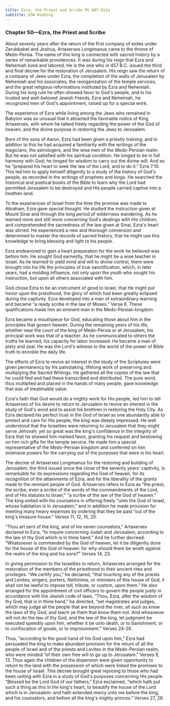```yaml
---
title: Ezra, the Priest and Scribe PK 607-612a
subtitle: EGW Reading
---
```


### Chapter 50—Ezra, the Priest and Scribe

About seventy years after the return of the first company of exiles under Zerubbabel and Joshua, Artaxerxes Longimanus came to the throne of Medo-Persia. The name of this king is connected with sacred history by a series of remarkable providences. It was during his reign that Ezra and Nehemiah lived and labored. He is the one who in 457 B.C. issued the third and final decree for the restoration of Jerusalem. His reign saw the return of a company of Jews under Ezra, the completion of the walls of Jerusalem by Nehemiah and his associates, the reorganization of the temple services, and the great religious reformations instituted by Ezra and Nehemiah. During his long rule he often showed favor to God's people, and in his trusted and well-beloved Jewish friends, Ezra and Nehemiah, he recognized men of God's appointment, raised up for a special work.

The experience of Ezra while living among the Jews who remained in Babylon was so unusual that it attracted the favorable notice of King Artaxerxes, with whom he talked freely regarding the power of the God of heaven, and the divine purpose in restoring the Jews to Jerusalem.

Born of the sons of Aaron, Ezra had been given a priestly training; and in addition to this he had acquired a familiarity with the writings of the magicians, the astrologers, and the wise men of the Medo-Persian realm. But he was not satisfied with his spiritual condition. He longed to be in full harmony with God; he longed for wisdom to carry out the divine will. And so he “prepared his heart to seek the law of the Lord, and to do it.” Ezra 7:10. This led him to apply himself diligently to a study of the history of God's people, as recorded in the writings of prophets and kings. He searched the historical and poetical books of the Bible to learn why the Lord had permitted Jerusalem to be destroyed and His people carried captive into a heathen land.

To the experiences of Israel from the time the promise was made to Abraham, Ezra gave special thought. He studied the instruction given at Mount Sinai and through the long period of wilderness wandering. As he learned more and still more concerning God's dealings with His children, and comprehended the sacredness of the law given at Sinai, Ezra's heart was stirred. He experienced a new and thorough conversion and determined to master the records of sacred history, that he might use this knowledge to bring blessing and light to his people.

Ezra endeavored to gain a heart preparation for the work he believed was before him. He sought God earnestly, that he might be a wise teacher in Israel. As he learned to yield mind and will to divine control, there were brought into his life the principles of true sanctification, which, in later years, had a molding influence, not only upon the youth who sought his instruction, but upon all others associated with him.

God chose Ezra to be an instrument of good to Israel, that He might put honor upon the priesthood, the glory of which had been greatly eclipsed during the captivity. Ezra developed into a man of extraordinary learning and became “a ready scribe in the law of Moses.” Verse 6. These qualifications made him an eminent man in the Medo-Persian kingdom.

Ezra became a mouthpiece for God, educating those about him in the principles that govern heaven. During the remaining years of his life, whether near the court of the king of Medo-Persia or at Jerusalem, his principal work was that of a teacher. As he communicated to others the truths he learned, his capacity for labor increased. He became a man of piety and zeal. He was the Lord's witness to the world of the power of Bible truth to ennoble the daily life.

The efforts of Ezra to revive an interest in the study of the Scriptures were given permanency by his painstaking, lifelong work of preserving and multiplying the Sacred Writings. He gathered all the copies of the law that he could find and had these transcribed and distributed. The pure word, thus multiplied and placed in the hands of many people, gave knowledge that was of inestimable value.

Ezra's faith that God would do a mighty work for His people, led him to tell Artaxerxes of his desire to return to Jerusalem to revive an interest in the study of God's word and to assist his brethren in restoring the Holy City. As Ezra declared his perfect trust in the God of Israel as one abundantly able to protect and care for His people, the king was deeply impressed. He well understood that the Israelites were returning to Jerusalem that they might serve Jehovah; yet so great was the king's confidence in the integrity of Ezra that he showed him marked favor, granting his request and bestowing on him rich gifts for the temple service. He made him a special representative of the Medo-Persian kingdom and conferred on him extensive powers for the carrying out of the purposes that were in his heart.

The decree of Artaxerxes Longimanus for the restoring and building of Jerusalem, the third issued since the close of the seventy years’ captivity, is remarkable for its expressions regarding the God of heaven, for its recognition of the attainments of Ezra, and for the liberality of the grants made to the remnant people of God. Artaxerxes refers to Ezra as “the priest, the scribe, even a scribe of the words of the commandments of the Lord, and of His statutes to Israel;” “a scribe of the law of the God of heaven.” The king united with his counselors in offering freely “unto the God of Israel, whose habitation is in Jerusalem;” and in addition he made provision for meeting many heavy expenses by ordering that they be paid “out of the king's treasure house.” Verses 11, 12, 15, 20.

“Thou art sent of the king, and of his seven counselors,” Artaxerxes declared to Ezra, “to inquire concerning Judah and Jerusalem, according to the law of thy God which is in thine hand.” And he further decreed: “Whatsoever is commanded by the God of heaven, let it be diligently done for the house of the God of heaven: for why should there be wrath against the realm of the king and his sons?” Verses 14, 23.

In giving permission to the Israelites to return, Artaxerxes arranged for the restoration of the members of the priesthood to their ancient rites and privileges. “We certify you,” he declared, “that touching any of the priests and Levites, singers, porters, Nethinims, or ministers of this house of God, it shall not be lawful to impose toll, tribute, or custom, upon them.” He also arranged for the appointment of civil officers to govern the people justly in accordance with the Jewish code of laws. “Thou, Ezra, after the wisdom of thy God, that is in thine hand,” he directed, “set magistrates and judges, which may judge all the people that are beyond the river, all such as know the laws of thy God; and teach ye them that know them not. And whosoever will not do the law of thy God, and the law of the king, let judgment be executed speedily upon him, whether it be unto death, or to banishment, or to confiscation of goods, or to imprisonment.” Verses 24-26.

Thus, “according to the good hand of his God upon him,” Ezra had persuaded the king to make abundant provision for the return of all the people of Israel and of the priests and Levites in the Medo-Persian realm, who were minded “of their own free will to go up to Jerusalem.” Verses 9, 13. Thus again the children of the dispersion were given opportunity to return to the land with the possession of which were linked the promises to the house of Israel. This decree brought great rejoicing to those who had been uniting with Ezra in a study of God's purposes concerning His people. “Blessed be the Lord God of our fathers,” Ezra exclaimed, “which hath put such a thing as this in the king's heart, to beautify the house of the Lord which is in Jerusalem: and hath extended mercy unto me before the king, and his counselors, and before all the king's mighty princes.” Verses 27, 28.